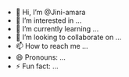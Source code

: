 - 👋 Hi, I’m @Jini-amara
- 👀 I’m interested in ...
- 🌱 I’m currently learning ...
- 💞️ I’m looking to collaborate on ...
- 📫 How to reach me ...
- 😄 Pronouns: ...
- ⚡ Fun fact: ...

<!---
Jini-amara/Jini-amara is a ✨ special ✨ repository because its `README.md` (this file) appears on your GitHub profile.
You can click the Preview link to take a look at your changes.
--->
